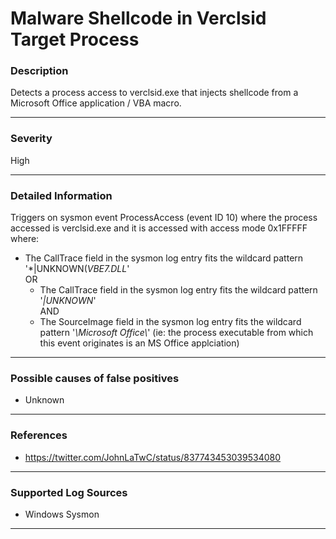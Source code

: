 # Malware Shellcode in Verclsid Target Process
### Description

Detects a process access to verclsid.exe that injects shellcode from a Microsoft Office application / VBA macro.

-------------------
### Severity

High

-------------------
### Detailed Information

Triggers on sysmon event ProcessAccess (event ID 10) where the process accessed is verclsid.exe and it is accessed with access mode 0x1FFFFF where:

  - The CallTrace field in the sysmon log entry fits the wildcard pattern '*|UNKNOWN(*VBE7.DLL*'
 <br> OR
    - The CallTrace field in the sysmon log entry fits the wildcard pattern '*|UNKNOWN*'
     <br> AND
    - The SourceImage field in the sysmon log entry fits the wildcard pattern '*\Microsoft Office\\*'
      (ie: the process executable from which this event originates is an MS Office applciation)
      
-------------------
### Possible causes of false positives

- Unknown

-------------------
### References

- https://twitter.com/JohnLaTwC/status/837743453039534080

-------------------
### Supported Log Sources

- Windows Sysmon

-------------------
